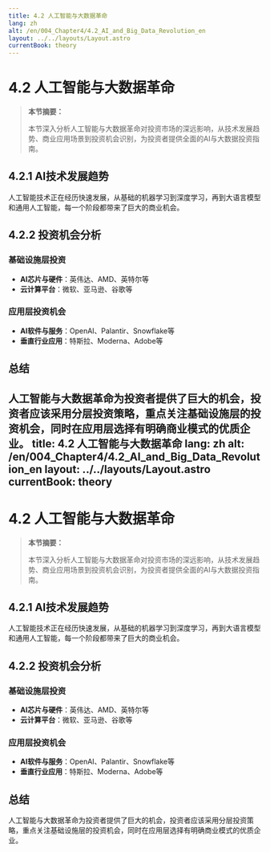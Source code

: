```yaml
---
title: 4.2 人工智能与大数据革命
lang: zh
alt: /en/004_Chapter4/4.2_AI_and_Big_Data_Revolution_en
layout: ../../layouts/Layout.astro
currentBook: theory
---
```


# 4.2 人工智能与大数据革命

> **本节摘要：**
> 
> 本节深入分析人工智能与大数据革命对投资市场的深远影响，从技术发展趋势、商业应用场景到投资机会识别，为投资者提供全面的AI与大数据投资指南。

## 4.2.1 AI技术发展趋势

人工智能技术正在经历快速发展，从基础的机器学习到深度学习，再到大语言模型和通用人工智能，每一个阶段都带来了巨大的商业机会。

## 4.2.2 投资机会分析

### 基础设施层投资
- **AI芯片与硬件**：英伟达、AMD、英特尔等
- **云计算平台**：微软、亚马逊、谷歌等

### 应用层投资机会
- **AI软件与服务**：OpenAI、Palantir、Snowflake等
- **垂直行业应用**：特斯拉、Moderna、Adobe等

## 总结

人工智能与大数据革命为投资者提供了巨大的机会，投资者应该采用分层投资策略，重点关注基础设施层的投资机会，同时在应用层选择有明确商业模式的优质企业。 
title: 4.2 人工智能与大数据革命
lang: zh
alt: /en/004_Chapter4/4.2_AI_and_Big_Data_Revolution_en
layout: ../../layouts/Layout.astro
currentBook: theory
---

# 4.2 人工智能与大数据革命

> **本节摘要：**
> 
> 本节深入分析人工智能与大数据革命对投资市场的深远影响，从技术发展趋势、商业应用场景到投资机会识别，为投资者提供全面的AI与大数据投资指南。

## 4.2.1 AI技术发展趋势

人工智能技术正在经历快速发展，从基础的机器学习到深度学习，再到大语言模型和通用人工智能，每一个阶段都带来了巨大的商业机会。

## 4.2.2 投资机会分析

### 基础设施层投资
- **AI芯片与硬件**：英伟达、AMD、英特尔等
- **云计算平台**：微软、亚马逊、谷歌等

### 应用层投资机会
- **AI软件与服务**：OpenAI、Palantir、Snowflake等
- **垂直行业应用**：特斯拉、Moderna、Adobe等

## 总结

人工智能与大数据革命为投资者提供了巨大的机会，投资者应该采用分层投资策略，重点关注基础设施层的投资机会，同时在应用层选择有明确商业模式的优质企业。 